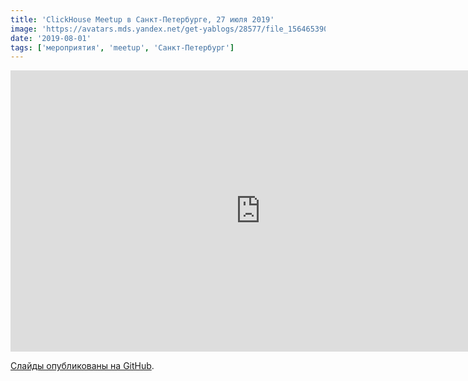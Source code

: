 ```yaml
---
title: 'ClickHouse Meetup в Санкт-Петербурге, 27 июля 2019'
image: 'https://avatars.mds.yandex.net/get-yablogs/28577/file_1564653904049/orig'
date: '2019-08-01'
tags: ['мероприятия', 'meetup', 'Санкт-Петербург']
---
```


<iframe class="d-block mx-auto" width="800" height="450" src="https://www.youtube.com/embed/videoseries?list=PL0Z2YDlm0b3j3X7TWrKmnEPcfEG901W-T" frameborder="0" allow="accelerometer; autoplay; encrypted-media; gyroscope; picture-in-picture" allowfullscreen></iframe>

[Слайды опубликованы на GitHub](https://github.com/yandex/clickhouse-presentations/tree/master/meetup27).
